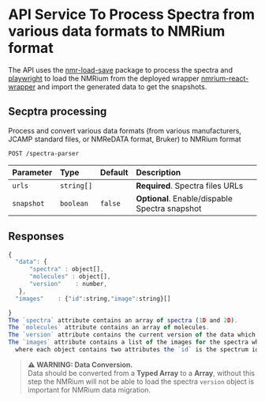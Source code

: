 # API Service To Process Spectra from various data formats to NMRium format


The API uses the [nmr-load-save](https://github.com/cheminfo/nmr-load-save) package to process the spectra and [playwright](https://playwright.dev/) to load the NMRium from the deployed wrapper [nmrium-react-wrapper](https://github.com/NFDI4Chem/nmrium-react-wrapper) and import the generated data to get the snapshots.
 
## Secptra processing 

Process and convert various data formats (from various manufacturers, JCAMP standard files, or NMReDATA format, Bruker) to NMRium format


```http
POST /spectra-parser
```

| Parameter | Type |Default| Description |
| :--- | :--- | :--- | :--- |
| `urls` | `string[]` || **Required**. Spectra files URLs   |
| `snapshot` | `boolean` |`false`| **Optional**. Enable/dispable Spectra snapshot     |

## Responses

```javascript
{
  "data": {
      "spectra" : object[],
      "molecules" : object[],
      "version"    : number,
   },
  "images"    : {"id":string,"image":string}[]

}
The `spectra` attribute contains an array of spectra (1D and 2D).
The `molecules` attribute contains an array of molecules.
The `version` attribute contains the current version of the data which is crucial for data migration in NMRium
The `images` attribute contains a list of the images for the spectra which is processed and displayed by NMRium,
  where each object contains two attributes the `id` is the spectrum id and an `image` as a Base64 format.
  ```

> **⚠ WARNING: Data Conversion.**  
> Data should be converted from a **Typed Array** to a **Array**, without this step the NMRium will not be able to load the spectra
> ```version``` object is important for NMRium data migration. 

